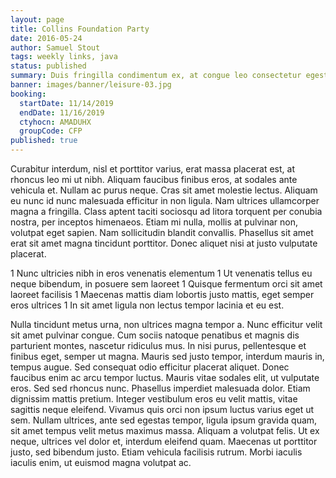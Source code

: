 ```yaml
---
layout: page
title: Collins Foundation Party
date: 2016-05-24
author: Samuel Stout
tags: weekly links, java
status: published
summary: Duis fringilla condimentum ex, at congue leo consectetur egestas. Fusce.
banner: images/banner/leisure-03.jpg
booking:
  startDate: 11/14/2019
  endDate: 11/16/2019
  ctyhocn: AMADUHX
  groupCode: CFP
published: true
---
```

Curabitur interdum, nisl et porttitor varius, erat massa placerat est, at rhoncus leo mi ut nibh. Aliquam faucibus finibus eros, at sodales ante vehicula et. Nullam ac purus neque. Cras sit amet molestie lectus. Aliquam eu nunc id nunc malesuada efficitur in non ligula. Nam ultrices ullamcorper magna a fringilla. Class aptent taciti sociosqu ad litora torquent per conubia nostra, per inceptos himenaeos. Etiam mi nulla, mollis at pulvinar non, volutpat eget sapien. Nam sollicitudin blandit convallis. Phasellus sit amet erat sit amet magna tincidunt porttitor. Donec aliquet nisi at justo vulputate placerat.

1 Nunc ultricies nibh in eros venenatis elementum
1 Ut venenatis tellus eu neque bibendum, in posuere sem laoreet
1 Quisque fermentum orci sit amet laoreet facilisis
1 Maecenas mattis diam lobortis justo mattis, eget semper eros ultrices
1 In sit amet ligula non lectus tempor lacinia et eu est.

Nulla tincidunt metus urna, non ultrices magna tempor a. Nunc efficitur velit sit amet pulvinar congue. Cum sociis natoque penatibus et magnis dis parturient montes, nascetur ridiculus mus. In nisi purus, pellentesque et finibus eget, semper ut magna. Mauris sed justo tempor, interdum mauris in, tempus augue. Sed consequat odio efficitur placerat aliquet. Donec faucibus enim ac arcu tempor luctus. Mauris vitae sodales elit, ut vulputate eros. Sed sed rhoncus nunc.
Phasellus imperdiet malesuada dolor. Etiam dignissim mattis pretium. Integer vestibulum eros eu velit mattis, vitae sagittis neque eleifend. Vivamus quis orci non ipsum luctus varius eget ut sem. Nullam ultrices, ante sed egestas tempor, ligula ipsum gravida quam, sit amet tempus velit metus maximus massa. Aliquam a volutpat felis. Ut ex neque, ultrices vel dolor et, interdum eleifend quam. Maecenas ut porttitor justo, sed bibendum justo. Etiam vehicula facilisis rutrum. Morbi iaculis iaculis enim, ut euismod magna volutpat ac.
